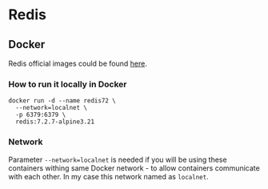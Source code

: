 Redis
=

## Docker

Redis official images could be found [here](https://hub.docker.com/_/redis).

### How to run it locally in Docker

```shell
docker run -d --name redis72 \
  --network=localnet \
  -p 6379:6379 \
  redis:7.2.7-alpine3.21
```

### Network

Parameter `--network=localnet` is needed if you will be using these containers withing same Docker network - to allow
containers communicate with each other. In my case this network named as `localnet`.
